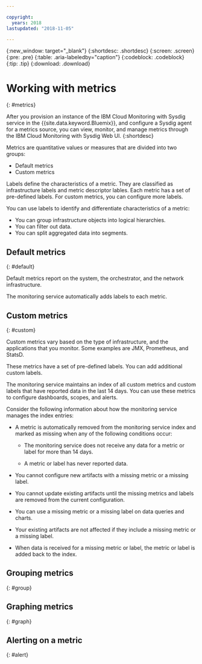 ```yaml
---

copyright:
  years: 2018
lastupdated: "2018-11-05"

---
```


{:new_window: target="_blank"}
{:shortdesc: .shortdesc}
{:screen: .screen}
{:pre: .pre}
{:table: .aria-labeledby="caption"}
{:codeblock: .codeblock}
{:tip: .tip}
{:download: .download}

# Working with metrics
{: #metrics}

After you provision an instance of the IBM Cloud Monitoring with Sysdig service in the {{site.data.keyword.Bluemix}}, and configure a Sysdig agent for a metrics source, you can view, monitor, and manage metrics through the IBM Cloud Monitoring with Sysdig Web UI.
{:shortdesc}

Metrics are quantitative values or measures that are divided into two groups: 

* Default metrics 
* Custom metrics

Labels define the characteristics of a metric. They are classified as infrastructure labels and metric descriptor lables. Each metric has a set of pre-defined labels. For custom metrics, you can configure more labels. 

You can use labels to identify and differentiate characteristics of a metric:
* You can group infrastructure objects into logical hierarchies. 
* You can filter out data. 
* You can split aggregated data into segments. 



## Default metrics 
{: #default}

Default metrics report on the system, the orchestrator, and the network infrastructure. 

The monitoring service automatically adds labels to each metric.

## Custom metrics
{: #custom}

Custom metrics vary based on the type of infrastructure, and the applications that you monitor. Some examples are JMX, Prometheus, and StatsD. 

These metrics have a set of pre-defined labels. You can add additional custom labels.

The monitoring service maintains an index of all custom metrics and custom labels that have reported data in the last 14 days. You can use these metrics to configure dashboards, scopes, and alerts.

Consider the following information about how the monitoring service manages the index entries:
*  A metric is automatically removed from the monitoring service index and marked as missing when any of the following conditions occur:
    
    * The monitoring service does not receive any data for a metric or label for more than 14 days.
    
    * A metric or label has never reported data.

* You cannot configure new artifacts with a missing metric or a missing label. 
* You cannot update existing artifacts until the missing metrics and labels are removed from the current configuration.
* You can use a missing metric or a missing label on data queries and charts. 
* Your existing artifacts are not affected if they include a missing metric or a missing label.
* When data is received for a missing metric or label, the metric or label is added back to the index.


## Grouping metrics
{: #group}



## Graphing metrics
{: #graph}



## Alerting on a metric
{: #alert}

